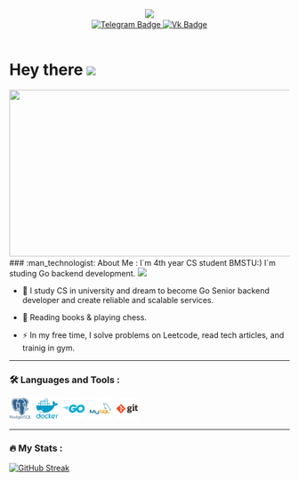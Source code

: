 <div id="header" align="center">
  <img src="https://media.giphy.com/media/nbpvCPsFLItHO/giphy.gif" width="300"/>
</div>
<div id="badges" align="center">
  <a href="https://t.me/Angstreminus">
    <img src="https://img.shields.io/badge/Telegram-blue?style=for-the-badge&logo=telegram&logoColor=white" alt="Telegram Badge"/>
  </a>
  <a href="https://vk.com/angstreminus">
    <img src="https://img.shields.io/badge/Vk-purple?style=for-the-badge&logo=Vk&logoColor=white" alt="Vk Badge"/>
  </a>
</div>
<div id="count" align="center">
  <img src="https://komarev.com/ghpvc/?username=Angstreminus&style=flat-square&color=blue" alt=""/>
</div>
<h1>
  Hey there
  <img src="https://media.giphy.com/media/hvRJCLFzcasrR4ia7z/giphy.gif" width="30px"/>
</h1>
<div align="center">
  <img src="https://media.giphy.com/media/dWesBcTLavkZuG35MI/giphy.gif" width="600" height="300"/>
</div>
### :man_technologist: About Me :
I`m 4th year CS student BMSTU:)
I`m studing Go backend development. <img src="https://media.giphy.com/media/WUlplcMpOCEmTGBtBW/giphy.gif" width="30">

- :telescope: I study CS in university and dream to become Go Senior backend developer and create reliable and scalable services.

- :seedling: Reading books & playing chess.

- :zap: In my free time, I solve problems on Leetcode, read tech articles, and trainig in gym.

---

### :hammer_and_wrench: Languages and Tools :
<div>
  <img src="https://github.com/devicons/devicon/blob/master/icons/postgresql/postgresql-plain-wordmark.svg" title="Postgres"  alt="Postgres" width="40" height="40"/>&nbsp;
  <img src="https://github.com/devicons/devicon/blob/master/icons/docker/docker-plain-wordmark.svg" title="Docker"  alt="Docker" width="40" height="40"/>&nbsp;
  <img src="https://github.com/devicons/devicon/blob/master/icons/go/go-original-wordmark.svg" title="Go"  alt="Go" width="40" height="40"/>&nbsp;
  <img src="https://github.com/devicons/devicon/blob/master/icons/mysql/mysql-original-wordmark.svg" title="MySQL"  alt="MySQL" width="40" height="40"/>&nbsp;
  <img src="https://github.com/devicons/devicon/blob/master/icons/git/git-original-wordmark.svg" title="Git" **alt="Git" width="40" height="40"/>
</div>


---

### :fire: My Stats :
[![GitHub Streak](http://github-readme-streak-stats.herokuapp.com?user=Angstreminus&theme=dark)](https://git.io/streak-stats)
